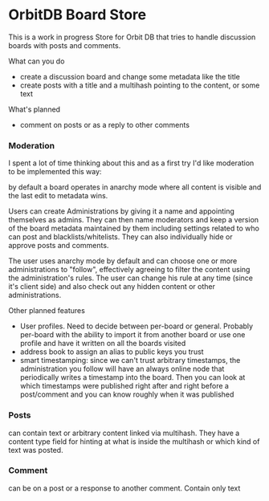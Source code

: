 # OrbitDB Board Store

This is a work in progress Store for Orbit DB that tries to handle discussion boards
with posts and comments.

What can you do

- create a discussion board and change some metadata like the title
- create posts with a title and a multihash pointing to the content, or some text

What's planned

- comment on posts or as a reply to other comments

### Moderation

I spent a lot of time thinking about this and as a first try I'd like
moderation to be implemented this way:

by default a board operates in anarchy mode where all content is visible
and the last edit to metadata wins.

Users can create Administrations by giving it a name and appointing
themselves as admins. They can then name moderators and keep a version
of the board metadata maintained by them including settings related to
who can post and blacklists/whitelists. They can also individually
hide or approve posts and comments.

The user uses anarchy mode by default and can choose one or more
administrations to "follow", effectively agreeing to filter the
content using the administration's rules. The user can change his
rule at any time (since it's client side) and also check out any
hidden content or other administrations.

Other planned features

- User profiles. Need to decide between per-board or general. Probably per-board
with the ability to import it from another board or use one profile and have it
written on all the boards visited
- address book to assign an alias to public keys you trust
- smart timestamping: since we can't trust arbitrary timestamps, the administration
you follow will have an always online node that periodically writes a timestamp
into the board. Then you can look at which timestamps were published right after
and right before a post/comment and you can know roughly when it was published

### Posts

can contain text or arbitrary content linked via multihash. They have a content type
field for hinting at what is inside the multihash or which kind of text was posted.

### Comment

can be on a post or a response to another comment. Contain only text
